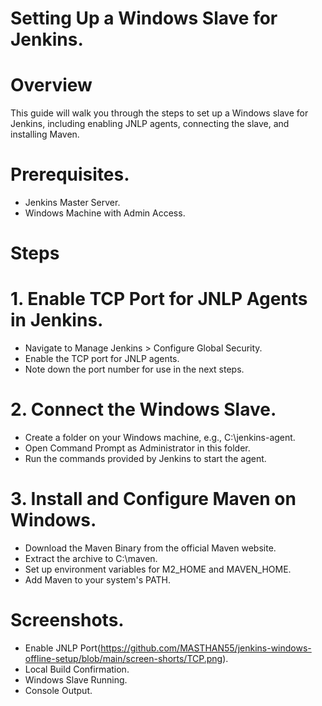 # Setting Up a Windows Slave for Jenkins.
# Overview
This guide will walk you through the steps to set up a Windows slave for Jenkins, including enabling JNLP agents, connecting the slave, and installing Maven.
# Prerequisites.
* Jenkins Master Server.
* Windows Machine with Admin Access.
# Steps
# 1. Enable TCP Port for JNLP Agents in Jenkins.
* Navigate to Manage Jenkins > Configure Global Security.
* Enable the TCP port for JNLP agents.
* Note down the port number for use in the next steps.
# 2. Connect the Windows Slave.
* Create a folder on your Windows machine, e.g., C:\jenkins-agent.
* Open Command Prompt as Administrator in this folder.
* Run the commands provided by Jenkins to start the agent.
# 3. Install and Configure Maven on Windows.
* Download the Maven Binary from the official Maven website.
* Extract the archive to C:\maven.
* Set up environment variables for M2_HOME and MAVEN_HOME.
* Add Maven to your system's PATH.
# Screenshots.
* Enable JNLP Port(https://github.com/MASTHAN55/jenkins-windows-offline-setup/blob/main/screen-shorts/TCP.png).
* Local Build Confirmation.
* Windows Slave Running.
* Console Output.
